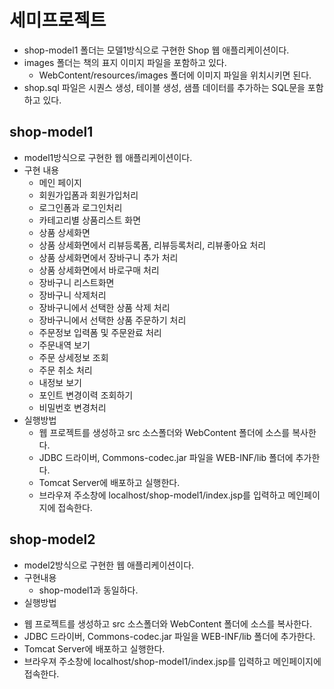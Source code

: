 # 세미프로젝트
- shop-model1 폴더는 모델1방식으로 구현한 Shop 웹 애플리케이션이다.
- images 폴더는 책의 표지 이미지 파일을 포함하고 있다.
  + WebContent/resources/images 폴더에 이미지 파일을 위치시키면 된다.
- shop.sql 파일은 시퀀스 생성, 테이블 생성, 샘플 데이터를 추가하는 SQL문을 포함하고 있다.
  
## shop-model1
- model1방식으로 구현한 웹 애플리케이션이다.
- 구현 내용
  + 메인 페이지
  + 회원가입폼과 회원가입처리
  + 로그인폼과 로그인처리
  + 카테고리별 상품리스트 화면
  + 상품 상세화면
  + 상품 상세화면에서 리뷰등록폼, 리뷰등록처리, 리뷰좋아요 처리
  + 상품 상세화면에서 장바구니 추가 처리
  + 상품 상세화면에서 바로구매 처리
  + 장바구니 리스트화면
  + 장바구니 삭제처리
  + 장바구니에서 선택한 상품 삭제 처리
  + 장바구니에서 선택한 상품 주문하기 처리
  + 주문정보 입력폼 및 주문완료 처리
  + 주문내역 보기
  + 주문 상세정보 조회
  + 주문 취소 처리
  + 내정보 보기
  + 포인트 변경이력 조회하기
  + 비밀번호 변경처리
- 실행방법
  + 웹 프로젝트를 생성하고 src 소스폴더와 WebContent 폴더에 소스를 복사한다.
  + JDBC 드라이버, Commons-codec.jar 파일을 WEB-INF/lib 폴더에 추가한다.
  + Tomcat Server에 배포하고 실행한다.
  + 브라우져 주소창에 localhost/shop-model1/index.jsp를 입력하고 메인페이지에 접속한다.
  
 ## shop-model2
 - model2방식으로 구현한 웹 애플리케이션이다.
 - 구현내용
   + shop-model1과 동일하다.
 - 실행방법
  + 웹 프로젝트를 생성하고 src 소스폴더와 WebContent 폴더에 소스를 복사한다.
  + JDBC 드라이버, Commons-codec.jar 파일을 WEB-INF/lib 폴더에 추가한다.
  + Tomcat Server에 배포하고 실행한다.
  + 브라우져 주소창에 localhost/shop-model1/index.jsp를 입력하고 메인페이지에 접속한다.
